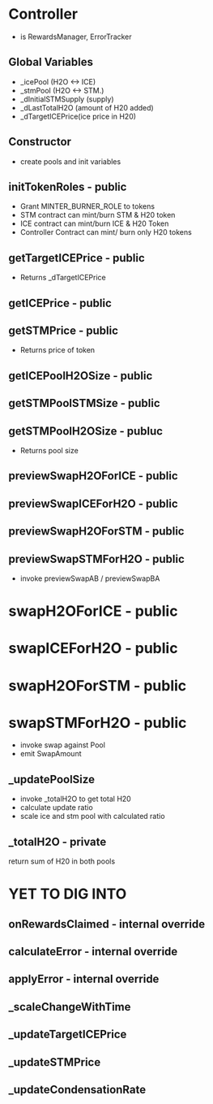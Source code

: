 # Controller

- is RewardsManager, ErrorTracker

## Global Variables

- _icePool (H2O <-> ICE)
- _stmPool (H2O <-> STM.)
- _dInitialSTMSupply (supply)
- _dLastTotalH2O (amount of H20 added)
- _dTargetICEPrice(ice price in H20)

## Constructor

- create pools and init variables


## initTokenRoles - public

- Grant MINTER_BURNER_ROLE to tokens
- STM contract can mint/burn STM & H20 token
- ICE contract can mint/burn  ICE & H20 Token
- Controller Contract can mint/ burn only H20 tokens

## getTargetICEPrice - public
- Returns _dTargetICEPrice

## getICEPrice - public
## getSTMPrice - public
- Returns price of token

## getICEPoolH2OSize - public
## getSTMPoolSTMSize - public
## getSTMPoolH2OSize - publuc
- Returns pool size

## previewSwapH2OForICE - public
## previewSwapICEForH2O - public
## previewSwapH2OForSTM - public 
## previewSwapSTMForH2O - public
- invoke previewSwapAB / previewSwapBA


# swapH2OForICE - public
# swapICEForH2O - public
# swapH2OForSTM - public
# swapSTMForH2O - public
- invoke swap against Pool
- emit SwapAmount

## _updatePoolSize
- invoke _totalH2O to get total H20
- calculate update ratio 
- scale ice and stm pool with calculated ratio

## _totalH2O - private
return sum of H20 in both pools 


# YET TO DIG INTO 


## onRewardsClaimed - internal override

## calculateError - internal override

## applyError -  internal override


## _scaleChangeWithTime

## _updateTargetICEPrice

## _updateSTMPrice

## _updateCondensationRate